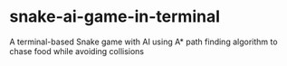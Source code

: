 # snake-ai-game-in-terminal
A terminal-based Snake game with AI using A* path finding algorithm to chase food while avoiding collisions
